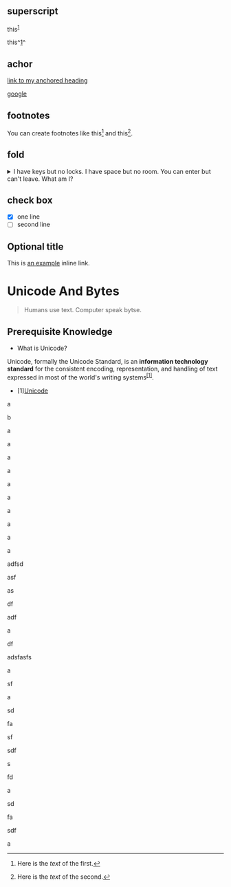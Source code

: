 ## superscript

this<sup>[1](www.google.com)</sup>

this^[1](www.google.com)^

## achor

[link to my anchored heading](#my_achor)

<a name="my_achor"></a>[google](https://www.google.com)


## footnotes

You can create footnotes like this[^3] and this[^4].

[^3]: Here is the *text* of the first.
[^4]: Here is the *text* of the second.

## fold

<details>
    <summary>I have keys but no locks. I have space but no room. You can enter but can't leave. What am I?</summary>
    
    A keyboard.
</details>

## check box

- [x] one line
- [ ] second line 

## Optional title

This is [an example](http://example.com/ "Title") inline link.




# Unicode And Bytes

> Humans use text. Computer speak bytse.

## Prerequisite Knowledge

- What is Unicode?

Unicode, formally the Unicode Standard, is an **information technology standard** for the consistent encoding, representation, and handling of text expressed in most of the world's writing systems<sup>[[1]](#1)</sup>.
                                                                                

- <a id='1'>[1]</a>[Unicode](https://en.wikipedia.org/wiki/Unicode)


a

b

a


a

a


a


a


a



a


a


a


a





adfsd

asf

as

df

adf

a

df

adsfasfs


a

sf

a

sd

fa

sf


sdf

s

fd

a

sd

fa

sdf

a



